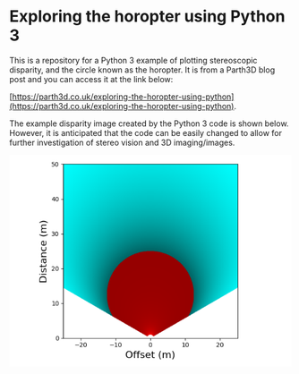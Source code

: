 # Exploring the horopter using Python 3

This is a repository for a Python 3 example of plotting stereoscopic disparity, and the circle known as the horopter. It is from a Parth3D blog post and you can access it at the link below:

[https://parth3d.co.uk/exploring-the-horopter-using-python](https://parth3d.co.uk/exploring-the-horopter-using-python).

The example disparity image created by the Python 3 code is shown below. However, it is anticipated that the code can be easily changed to allow for further investigation of stereo vision and 3D imaging/images.

![Example output of the Python 3 code showing disparity and the horopter.](./dispplot1.png)
